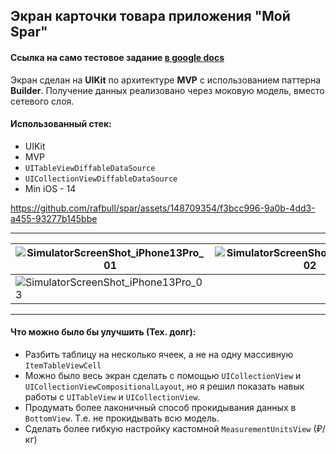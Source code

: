 

## Экран карточки товара приложения **"Мой Spar"**

#### Ссылка на само тестовое задание [в google docs](https://docs.google.com/document/d/16xVNiX6Ict942xLPSoHUME0XbQnmIySGyNbykHsKD8I/edit?usp=sharing)

Экран сделан на **UIKit** по архитектуре **MVP** с использованием паттерна **Builder**. Получение данных реализовано через моковую модель, вместо сетевого слоя.
#### Использованный стек:

- UIKit
- MVP
- `UITableViewDiffableDataSource`
- `UICollectionViewDiffableDataSource`
- Min iOS - 14

https://github.com/rafbull/spar/assets/148709354/f3bcc996-9a0b-4dd3-a455-93277b145bbe

---

| ![SimulatorScreenShot_iPhone13Pro_01](https://github.com/rafbull/spar/assets/148709354/a28ee9ff-c835-48d3-b744-fd5383ddb2b4) | ![SimulatorScreenShot_iPhone13Pro_02](https://github.com/rafbull/spar/assets/148709354/4429d64a-5b3c-4b07-854a-f7d038f6f5dd) |
| --- | --- |
| ![SimulatorScreenShot_iPhone13Pro_03](https://github.com/rafbull/spar/assets/148709354/7aa116eb-9d2d-418c-9b9b-89f625876a1f) |  |

---

#### Что можно было бы улучшить (Тех. долг):
- Разбить  таблицу на несколько ячеек, а не на одну массивную `ItemTableViewCell`
- Можно было весь экран сделать с помощью `UICollectionView` и `UICollectionViewCompositionalLayout`, но я решил показать навык работы с `UITableView` и `UICollectionView`. 
- Продумать более лаконичный способ прокидывания данных в `BottomView`. Т.е. не прокидывать всю модель. 
- Сделать более гибкую настройку кастомной `MeasurementUnitsView` (₽/кг)
